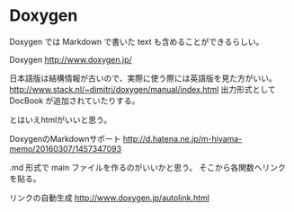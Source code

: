 # Doxygen

Doxygen では Markdown で書いた text も含めることができるらしい。

Doxygen
http://www.doxygen.jp/

日本語版は結構情報が古いので、実際に使う際には英語版を見た方がいい。
http://www.stack.nl/~dimitri/doxygen/manual/index.html
出力形式として DocBook が追加されていたりする。

とはいえhtmlがいいと思う。

DoxygenのMarkdownサポート
http://d.hatena.ne.jp/m-hiyama-memo/20160307/1457347093

.md 形式で main ファイルを作るのがいいかと思う。
そこから各関数へリンクを貼る。

リンクの自動生成
http://www.doxygen.jp/autolink.html
